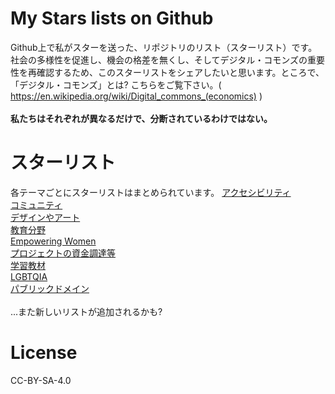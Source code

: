 # My Stars lists on Github
Github上で私がスターを送った、リポジトリのリスト（スターリスト）です。社会の多様性を促進し、機会の格差を無くし、そしてデジタル・コモンズの重要性を再確認するため、このスターリストをシェアしたいと思います。ところで、「デジタル・コモンズ」とは? こちらをご覧下さい。( https://en.wikipedia.org/wiki/Digital_commons_(economics) )<br><br>
<b>私たちはそれぞれが異なるだけで、分断されているわけではない。</b><br>

# スターリスト
各テーマごとにスターリストはまとめられています。
<a href="https://github.com/stars/4ioskd/lists/accessibility" rel="noopener noreferrer">アクセシビリティ</a><br>
<a href="https://github.com/stars/4ioskd/lists/community" rel="noopener noreferrer">コミュニティ</a><br>
<a href="https://github.com/stars/4ioskd/lists/design-art" rel="noopener noreferrer">デザインやアート</a><br>
<a href="https://github.com/stars/4ioskd/lists/education" rel="noopener noreferrer">教育分野</a><br>
<a href="https://github.com/stars/4ioskd/lists/empowering-women" rel="noopener noreferrer">Empowering Women</a><br>
<a href="https://github.com/stars/4ioskd/lists/funding-job" rel="noopener noreferrer">プロジェクトの資金調達等</a><br>
<a href="https://github.com/stars/4ioskd/lists/learning-material" rel="noopener noreferrer">学習教材</a><br>
<a href="https://github.com/stars/4ioskd/lists/lgbtqia" rel="noopener noreferrer">LGBTQIA</a><br>
<a href="https://github.com/stars/4ioskd/lists/public-domain" rel="noopener noreferrer">パブリックドメイン</a><br><br>
...また新しいリストが追加されるかも?

# License
CC-BY-SA-4.0
